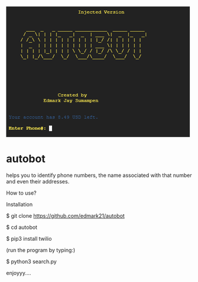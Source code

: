 ![Screenshot](1.png)


# autobot
helps you to identify phone numbers, the name associated with that number and even their addresses. 

How to use?

Installation

$ git clone https://github.com/edmark21/autobot

$ cd autobot

$ pip3 install twilio

(run the program by typing:)

$ python3 search.py


enjoyyy....
